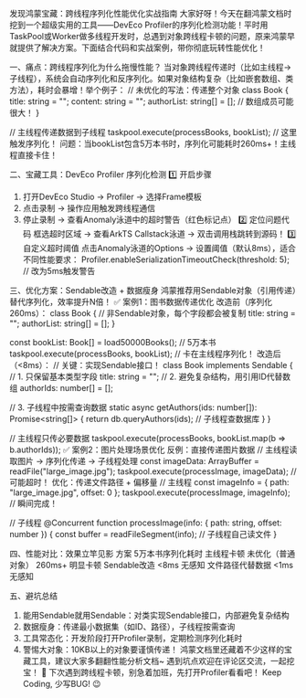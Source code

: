 发现鸿蒙宝藏：跨线程序列化性能优化实战指南
大家好呀！今天在翻鸿蒙文档时挖到一个超级实用的工具——DevEco Profiler的序列化检测功能！平时用TaskPool或Worker做多线程开发时，总遇到对象跨线程卡顿的问题，原来鸿蒙早就提供了解决方案。下面结合代码和实战案例，带你彻底玩转性能优化！

一、痛点：跨线程序列化为什么拖慢性能？
当对象跨线程传递时（比如主线程→子线程），系统会自动序列化和反序列化。如果对象结构复杂（比如嵌套数组、类方法），耗时会暴增！举个例子：
// 未优化的写法：传递整个对象
class Book {
  title: string = "";
  content: string = "";
  authorList: string[] = []; // 数组成员可能很大！
}

// 主线程传递数据到子线程
taskpool.execute(processBooks, bookList); // 这里触发序列化！
问题：当bookList包含5万本书时，序列化可能耗时260ms+！主线程直接卡住！

二、宝藏工具：DevEco Profiler 序列化检测
1️⃣ 开启步骤
1. 打开DevEco Studio → Profiler → 选择Frame模板
2. 点击录制 → 操作应用触发跨线程通信
3. 停止录制 → 查看Anomaly泳道中的超时警告（红色标记点）
2️⃣ 定位问题代码
框选超时区域 → 查看ArkTS Callstack泳道 → 双击调用栈跳转到源码！
3️⃣ 自定义超时阈值
点击Anomaly泳道的Options → 设置阈值（默认8ms），适合不同性能要求：
Profiler.enableSerializationTimeoutCheck(threshold: 5); // 改为5ms触发警告

三、优化方案：Sendable改造 + 数据瘦身
鸿蒙推荐用Sendable对象（引用传递）替代序列化，效率提升N倍！
✅ 案例1：图书数据传递优化
改造前（序列化260ms）：
class Book {
  // 非Sendable对象，每个字段都会被复制
  title: string = "";
  authorList: string[] = []; 
}

const bookList: Book[] = load50000Books(); // 5万本书
taskpool.execute(processBooks, bookList); // 卡在主线程序列化！
改造后（<8ms）：
// 关键：实现Sendable接口！
class Book implements Sendable { 
  // 1. 只保留基本类型字段
  title: string = ""; 
  // 2. 避免复杂结构，用引用ID代替数组
  authorIds: number[] = []; 

  // 3. 子线程中按需查询数据
  static async getAuthors(ids: number[]): Promise<string[]> {
    return db.queryAuthors(ids); // 子线程查数据库
  }
}

// 主线程只传必要数据
taskpool.execute(processBooks, bookList.map(b => b.authorIds));
✅ 案例2：图片处理场景优化
反例：直接传递图片数据
// 主线程读取图片 → 序列化传递 → 子线程处理
const imageData: ArrayBuffer = readFile("large_image.jpg");
taskpool.execute(processImage, imageData); // 可能超时！
优化：传递文件路径 + 偏移量
// 主线程
const imageInfo = { path: "large_image.jpg", offset: 0 };
taskpool.execute(processImage, imageInfo); // 瞬间完成！

// 子线程
@Concurrent
function processImage(info: { path: string, offset: number }) {
  const buffer = readFileSegment(info); // 子线程自己读文件
}

四、性能对比：效果立竿见影
方案	5万本书序列化耗时	主线程卡顿
未优化（普通对象）	260ms+	明显卡顿
Sendable改造	<8ms	无感知
文件路径代替数据	<1ms	无感知

五、避坑总结
1. 能用Sendable就用Sendable：对类实现Sendable接口，内部避免复杂结构
2. 数据瘦身：传递最小数据集（如ID、路径），子线程按需查询
3. 工具常态化：开发阶段打开Profiler录制，定期检测序列化耗时
4. 警惕大对象：10KB以上的对象要谨慎传递！
鸿蒙文档里还藏着不少这样的宝藏工具，建议大家多翻翻性能分析文档~ 遇到坑点欢迎在评论区交流，一起挖宝！ 💪
下次遇到跨线程卡顿，别急着加班，先打开Profiler看看吧！
Keep Coding, 少写BUG! 😉